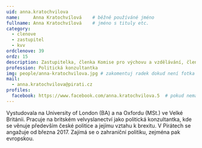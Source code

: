 ```yaml
---
uid: anna.kratochvilova
name:     Anna Kratochvílová  	# běžně používáné jméno
fullname: Anna Kratochvílová  	# jméno s tituly etc.
category:
  - clenove
  - zastupitel
  - kvv
ordclenove: 39
ordz: 15
description: Zastupitelka, členka Komise pro výchovu a vzdělávání, členka místního sdružení # zobrazuje se v lide
profession: Politická konzultantka
img: people/anna-kratochvilova.jpg # zakomentuj radek dokud není fotka
mail:
  - anna.kratochvilova@pirati.cz
profiles:
  facebook: https://www.facebook.com/anna.kratochvilova.5  # pokud nema, staci smazat tuto radku
---
```

Vystudovala na University of London (BA) a na Oxfordu (MSt.) ve Velké Británii. Pracuje na britském velvyslanectví jako politická konzultantka, kde se věnuje především české politice a jejímu vztahu k brexitu. V Pirátech se angažuje od března 2017. Zajímá se o zahraniční politiku, zejména pak evropskou.  

